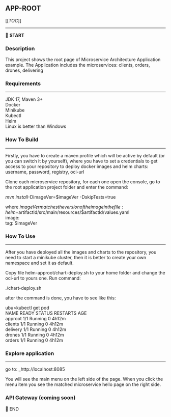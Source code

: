 ## APP-ROOT

[[_TOC_]]

---

:scroll: **START**

### Description

This project shows the root page of Microservice Architecture Application example.
The Application includes the microservices: clients, orders, drones, delivering

### Requirements
___

JDK 17, Maven 3+  
Docker  
Minikube  
Kubectl  
Helm  
Linux is better than Windows  

### How To Build

---
Firstly, you have to create a maven profile which will be active by default (or you can switch it by yourself),
where you have to set a credentials to get access to your repository 
to deploy docker images and helm charts: username, password, registry, oci-url 

Clone each microservice repository,
for each one open the console, go to the root application project folder and enter the command:  

_mvn install_-DimageVer=$imageVer -DskipTests=true  

where $imageVer matches the version of the image in the file: helm-$artifactId/src/main/resources/$artifactId/values.yaml    
image:  
    tag: $imageVer  

### How To Use

___

After you have deployed all the images and charts to the repository, you need to start a minikube cluster,
then it is better to create your own namespace and set it as default.

Copy file helm-approot/chart-deploy.sh to your home folder and change the oci-url to yours one. 
Run command:

./chart-deploy.sh

after the command is done, you have to see like this:

ubu>kubectl get pod  
NAME       READY   STATUS    RESTARTS   AGE  
approot    1/1     Running   0          4h12m  
clients    1/1     Running   0          4h12m  
delivery   1/1     Running   0          4h12m  
drones     1/1     Running   0          4h12m  
orders     1/1     Running   0          4h12m  


### Explore application

---
go to:
_http://localhost:8085

You will see the main menu on the left side of the page.
When you click the menu item you see the matched microservice hello page on the right side.

### API Gateway (coming soon)

:scroll: END


